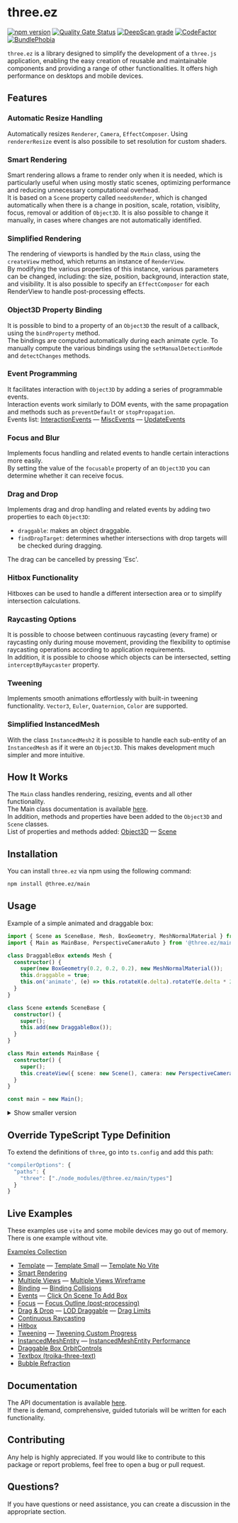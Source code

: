 # three.ez

[![npm version](https://badge.fury.io/js/@three.ez%2Fmain.svg)](https://badge.fury.io/js/@three.ez%2Fmain)
[![Quality Gate Status](https://sonarcloud.io/api/project_badges/measure?project=agargaro_three.ez&metric=alert_status)](https://sonarcloud.io/summary/new_code?id=agargaro_three.ez)
[![DeepScan grade](https://deepscan.io/api/teams/21196/projects/25445/branches/796375/badge/grade.svg)](https://deepscan.io/dashboard#view=project&tid=21196&pid=25445&bid=796375)
[![CodeFactor](https://www.codefactor.io/repository/github/agargaro/three.ez/badge)](https://www.codefactor.io/repository/github/agargaro/three.ez)
[![BundlePhobia](https://badgen.net/bundlephobia/min/@three.ez/main)](https://bundlephobia.com/package/@three.ez/main)

`three.ez` is a library designed to simplify the development of a `three.js` application, enabling the easy creation of reusable and maintainable components and providing a range of other functionalities.
It offers high performance on desktops and mobile devices.

## Features

### Automatic Resize Handling

Automatically resizes `Renderer`, `Camera`, `EffectComposer`. Using `rendererResize` event is also possibile to set resolution for custom shaders.

### Smart Rendering

Smart rendering allows a frame to render only when it is needed, which is particularly useful when using mostly static scenes, optimizing performance and reducing unnecessary computational overhead. <br />
It is based on a `Scene` property called `needsRender`, which is changed automatically when there is a change in position, scale, rotation, visiblity, focus, removal or addition of `Object3D`.
It is also possible to change it manually, in cases where changes are not automatically identified.

### Simplified Rendering

The rendering of viewports is handled by the `Main` class, using the `createView` method, which returns an instance of `RenderView`. <br />
By modifying the various properties of this instance, various parameters can be changed, including: the size, position, background, interaction state, and visibility. 
It is also possible to specify an `EffectComposer` for each RenderView to handle post-processing effects.

### Object3D Property Binding

It is possible to bind to a property of an `Object3D` the result of a callback, using the `bindProperty` method. <br />
The bindings are computed automatically during each animate cycle.
To manually compute the various bindings using the `setManualDetectionMode` and `detectChanges` methods.

### Event Programming

It facilitates interaction with `Object3D` by adding a series of programmable events. <br />
Interaction events work similarly to DOM events, with the same propagation and methods such as `preventDefault` or `stopPropagation`. <br />
Events list: 
[InteractionEvents](https://agargaro.github.io/three.ez/docs/api/interfaces/Events.InteractionEvents)
— [MiscEvents](https://agargaro.github.io/three.ez/docs/api/interfaces/Events.MiscEvents)
— [UpdateEvents](https://agargaro.github.io/three.ez/docs/api/interfaces/Events.UpdateEvents)

### Focus and Blur

Implements focus handling and related events to handle certain interactions more easily. <br />
By setting the value of the `focusable` property of an `Object3D` you can determine whether it can receive focus.

### Drag and Drop

Implements drag and drop handling and related events by adding two properties to each `Object3D`:
- `draggable`: makes an object draggable.
- `findDropTarget`: determines whether intersections with drop targets will be checked during dragging.

The drag can be cancelled by pressing 'Esc'.

### Hitbox Functionality

Hitboxes can be used to handle a different intersection area or to simplify intersection calculations. 

### Raycasting Options

It is possible to choose between continuous raycasting (every frame) or raycasting only during mouse movement, providing the flexibility to optimise raycasting operations according to application requirements. <br />
In addition, it is possible to choose which objects can be intersected, setting `interceptByRaycaster` property.

### Tweening

Implements smooth animations effortlessly with built-in tweening functionality. `Vector3`, `Euler`, `Quaternion`, `Color` are supported.

### Simplified InstancedMesh

With the class `InstancedMesh2` it is possible to handle each sub-entity of an `InstancedMesh` as if it were an `Object3D`. This makes development much simpler and more intuitive.

## How It Works

The `Main` class handles rendering, resizing, events and all other functionality. <br />
The Main class documentation is available [here](https://agargaro.github.io/three.ez/docs/api/classes/Core.Main). <br />
In addition, methods and properties have been added to the `Object3D` and `Scene` classes. <br />
List of properties and methods added: 
[Object3D](https://agargaro.github.io/three.ez/docs/api/interfaces/Patch.Object3DExtPrototype)
— [Scene](https://agargaro.github.io/three.ez/docs/api/interfaces/Patch.SceneExtPrototype)

## Installation

You can install `three.ez` via npm using the following command:

```bash
npm install @three.ez/main
```

## Usage

Example of a simple animated and draggable box:

```typescript
import { Scene as SceneBase, Mesh, BoxGeometry, MeshNormalMaterial } from 'three';
import { Main as MainBase, PerspectiveCameraAuto } from '@three.ez/main';

class DraggableBox extends Mesh {
  constructor() {
    super(new BoxGeometry(0.2, 0.2, 0.2), new MeshNormalMaterial());
    this.draggable = true;
    this.on('animate', (e) => this.rotateX(e.delta).rotateY(e.delta * 2));
  }
}

class Scene extends SceneBase {
  constructor() {
    super();
    this.add(new DraggableBox());
  }
}

class Main extends MainBase {
  constructor() {
    super();
    this.createView({ scene: new Scene(), camera: new PerspectiveCameraAuto(70).translateZ(1) });
  }
}

const main = new Main();
```

<details>
  <summary>Show smaller version</summary>

  ```typescript
  import { Scene, Mesh, BoxGeometry, MeshNormalMaterial } from 'three';
  import { Main, PerspectiveCameraAuto } from '@three.ez/main';

  const box = new Mesh(new BoxGeometry(0.2, 0.2, 0.2), new MeshNormalMaterial());
  box.draggable = true;
  box.on('animate', (e) => box.rotateX(e.delta).rotateY(e.delta * 2));
  const scene = new Scene().add(box);
  const main = new Main();
  main.createView({ scene, camera: new PerspectiveCameraAuto(70).translateZ(1) });
  ```
</details>

## Override TypeScript Type Definition

To extend the definitions of `three`, go into `ts.config` and add this path:

```javascript
"compilerOptions": {
  "paths": {
    "three": ["./node_modules/@three.ez/main/types"]
  }
}
```

## Live Examples

These examples use `vite` and some mobile devices may go out of memory. 
There is one example without vite.

[Examples Collection](https://stackblitz.com/@agargaro/collections/three-ez)

- [Template](https://stackblitz.com/edit/three-ez-template?file=src%2Fmain.ts)
— [Template Small](https://stackblitz.com/edit/three-ez-template-small?file=src%2Fmain.ts)
— [Template No Vite](https://stackblitz.com/edit/three-ez-template-no-vite?file=index.ts)
- [Smart Rendering](https://stackblitz.com/edit/three-ez-smart-rendering?file=src%2Fmain.ts)
- [Multiple Views](https://stackblitz.com/edit/three-ez-multiple-views?file=src%2Fmain.ts)
— [Multiple Views Wireframe](https://stackblitz.com/edit/three-ez-multiple-views-wireframe?file=src%2Fmain.ts)
- [Binding](https://stackblitz.com/edit/three-ez-binding?file=src%2Fmain.ts)
— [Binding Collisions](https://stackblitz.com/edit/three-ez-binding-collisions?file=src%2Fmain.ts)
- [Events](https://stackblitz.com/edit/three-ez-events?file=src%2Fmain.ts)
— [Click On Scene To Add Box](https://stackblitz.com/edit/three-ez-click-on-scene-to-add-box?file=src%2Fmain.ts)
- [Focus](https://stackblitz.com/edit/three-ez-focus?file=src%2Fmain.ts)
— [Focus Outline (post-processing)](https://stackblitz.com/edit/three-ez-focus-outline?file=src%2Fmain.ts)
- [Drag & Drop](https://stackblitz.com/edit/three-ez-drag-drop?file=src%2Fmain.ts)
— [LOD Draggable](https://stackblitz.com/edit/three-ez-lod-draggable?file=src%2Fmain.ts)
— [Drag Limits](https://stackblitz.com/edit/three-ez-drag-limits?file=src%2Fmain.ts)
- [Continuous Raycasting](https://stackblitz.com/edit/three-ez-continuous-raycasting?file=src%2Fmain.ts)
- [Hitbox](https://stackblitz.com/edit/three-ez-hitbox?file=src%2Fmain.ts)
- [Tweening](https://stackblitz.com/edit/three-ez-tweening?file=src%2Fmain.ts)
— [Tweening Custom Progress](https://stackblitz.com/edit/three-ez-tweening-custom-progress?file=src%2Fmain.ts)
- [InstancedMeshEntity](https://stackblitz.com/edit/three-ez-instancedmeshentity?file=src%2Fmain.ts)
— [InstancedMeshEntity Performance](https://stackblitz.com/edit/three-ez-instancedmeshentity-performance?file=src%2Fmain.ts)
- [Draggable Box OrbitControls](https://stackblitz.com/edit/three-ez-draggable-box-orbitcontrols?file=src%2Fmain.ts)
- [Textbox (troika-three-text)](https://stackblitz.com/edit/three-ez-textbox?file=src%2Fmain.ts)
- [Bubble Refraction](https://stackblitz.com/edit/three-ez-bubble-refraction?file=src%2Fmain.ts,src%2Ftext.ts,src%2Fparticles.ts,src%2Fbubble.ts,src%2FbubbleMaterial.ts,src%2Fscene.ts)

## Documentation

The API documentation is available [here](https://agargaro.github.io/three.ez/docs/api). <br />
If there is demand, comprehensive, guided tutorials will be written for each functionality.

## Contributing

Any help is highly appreciated. If you would like to contribute to this package or report problems, feel free to open a bug or pull request.

## Questions?

If you have questions or need assistance, you can create a discussion in the appropriate section.
